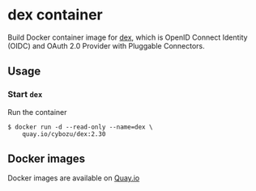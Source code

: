 dex container
=================

Build Docker container image for [dex][], which is OpenID Connect Identity (OIDC) and OAuth 2.0 Provider with Pluggable Connectors.

Usage
-----

### Start `dex`

Run the container

```console
$ docker run -d --read-only --name=dex \
    quay.io/cybozu/dex:2.30
```

[dex]: https://github.com/dexidp/dex

Docker images
-------------

Docker images are available on [Quay.io](https://quay.io/repository/cybozu/dex)
